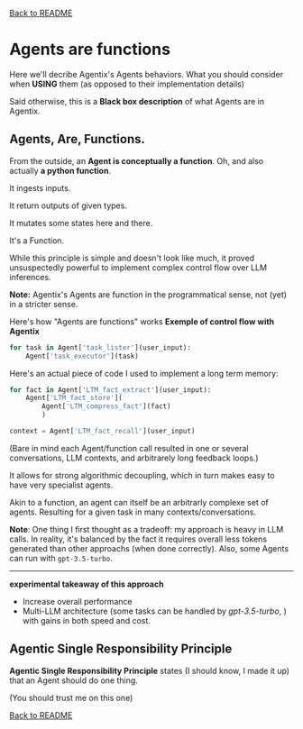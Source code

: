 [Back to README](README.md)
# Agents are functions

Here we'll decribe Agentix's Agents behaviors. What you should consider when **USING** them (as opposed to their implementation details)


Said otherwise, this is a **Black box description** of what Agents are in Agentix.

## Agents, Are, Functions.
From the outside, an **Agent is conceptually a function**. Oh, and also actually **a python function**. 

It ingests inputs. 

It return outputs of given types.

It mutates some states here and there.

It's a Function. 


While this principle is simple and doesn't look like much, it proved unsuspectedly powerful to implement complex control flow over LLM inferences.

**Note:** Agentix's Agents are function in the programmatical sense, not (yet) in a stricter sense.

Here's how "Agents are functions" works **Exemple of control flow with Agentix**
```python
for task in Agent['task_lister'](user_input):
    Agent['task_executor'](task)
```

Here's an actual piece of code I used to implement a long term memory:


```python
for fact in Agent['LTM_fact_extract'](user_input):
    Agent['LTM_fact_store'](
        Agent['LTM_compress_fact'](fact)
        )

context = Agent['LTM_fact_recall'](user_input)
```

(Bare in mind each Agent/function call resulted in one or several conversations, LLM contexts, and arbitrarely long feedback loops.)


It allows for strong algorithmic decoupling, which in turn makes easy to have very specialist agents.

Akin to a function, an agent can itself be an arbitrarly complexe set of agents. Resulting for a given task in many contexts/conversations.

**Note**: One thing I first thought as a tradeoff: my approach is heavy in LLM calls. In reality, it's balanced by the fact it requires overall less tokens generated than other approachs (when done correctly). Also, some Agents can run with `gpt-3.5-turbo`.

_______________



**experimental takeaway of this approach**
* Increase overall performance
* Multi-LLM architecture (some tasks can be handled by _gpt-3.5-turbo_, ) with gains in both speed and cost.


## Agentic Single Responsibility Principle
**Agentic Single Responsibility Principle** states (I should know, I made it up) that an Agent should do one thing.

(You should trust me on this one)

[Back to README](README.md)

